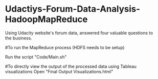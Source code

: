 # Udactiys-Forum-Data-Analysis-HadoopMapReduce
Using Udacity website's forum data, answered four valuable questions to the business.


#To run the MapReduce process
(HDFS needs to be setup)

Run the script "Code/Main.sh"

#To directly view the output of the processed data using Tableau visualizations
Open "Final Output Visualizations.html"
